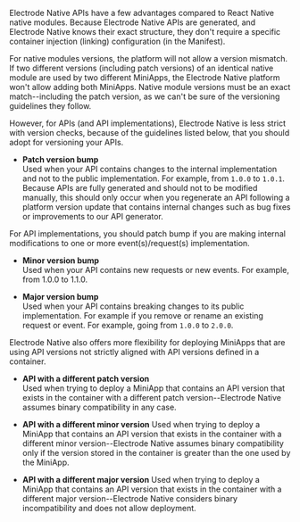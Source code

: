 Electrode Native APIs have a few advantages compared to React Native native modules. Because Electrode Native APIs are generated, and Electrode Native knows their exact structure, they don't require a specific container injection (linking) configuration (in the Manifest).

For native modules versions, the platform will not allow a version mismatch. If two different versions (including patch versions) of an identical native module are used by two different MiniApps, the Electrode Native platform won't allow adding both MiniApps. Native module versions must be an exact match--including the patch version, as we can't be sure of the versioning guidelines they follow.

However, for APIs (and API implementations), Electrode Native is less strict with version checks, because of the guidelines listed below, that you should adopt for versioning your APIs.

- **Patch version bump**  
Used when your API contains changes to the internal implementation and not to the public implementation. For example, from `1.0.0` to `1.0.1`. Because APIs are fully generated and should not to be modified manually, this should only occur when you regenerate an API following a platform version update that contains internal changes such as bug fixes or improvements to our API generator.

For API implementations, you should patch bump if you are making internal modifications to one or more event(s)/request(s) implementation.  

- **Minor version bump**  
Used when your API contains new requests or new events. For example, from 1.0.0 to 1.1.0.  

- **Major version bump**  
Used when your API contains breaking changes to its public implementation. For example if you remove or rename an existing request or event. For example, going from `1.0.0` to `2.0.0`.

Electrode Native also offers more flexibility for deploying MiniApps that are using API versions not strictly aligned with API versions defined in a container.

- **API with a different patch version**  
Used when trying to deploy a MiniApp that contains an API version that exists in the container with a different patch version--Electrode Native assumes binary compatibility in any case.  

- **API with a different minor version**
Used when trying to deploy a MiniApp that contains an API version that exists in the container with a different minor version--Electrode Native assumes binary compatibility only if the version stored in the container is greater than the one used by the MiniApp.

- **API with a different major version**
Used when trying to deploy a MiniApp that contains an API version that exists in the container with a different major version--Electrode Native considers binary incompatibility and does not allow deployment.
